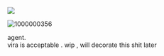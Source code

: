 ![](https://komarev.com/ghpvc/?username=virawrist&color=lightgrey&label=⠀+─)





![1000000356](https://github.com/user-attachments/assets/03092b85-01e2-4ffe-bc6d-9c340682ed66)


 agent.  
vira is acceptable .
wip , will decorate this shit later
